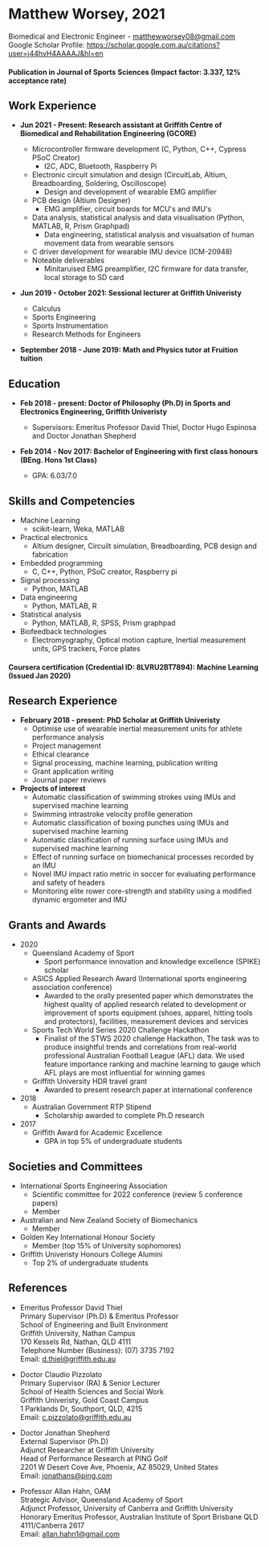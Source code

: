 # Matthew Worsey,   2021
Biomedical and Electronic Engineer -  matthewworsey08@gmail.com  
Google Scholar Profile: https://scholar.google.com.au/citations?user=j44hvH4AAAAJ&hl=en

#### Publication in Journal of Sports Sciences (Impact factor: 3.337, 12% acceptance rate)

## Work Experience
- **Jun 2021 - Present:       Research assistant at Griffith Centre of Biomedical and Rehabilitation Engineering (GCORE)**
  - Microcontroller firmware development (C, Python, C++, Cypress PSoC Creator)
    - I2C, ADC, Bluetooth, Raspberry Pi
  - Electronic circuit simulation and design (CircuitLab, Altium, Breadboarding, Soldering, Oscilloscope)
    - Design and development of wearable EMG amplifier
  - PCB design (Altium Designer)
    - EMG amplifier, circuit boards for MCU's and IMU's
  - Data analysis, statistical analysis and data visualisation (Python, MATLAB, R, Prism Graphpad)
    - Data engineering, statistical analysis and visualsation of human movement data from wearable sensors
  - C driver development for wearable IMU device (ICM-20948)
  - Noteable deliverables
    - Minitaruised EMG preamplifier, I2C firmware for data transfer, local storage to SD card

- **Jun 2019 - October 2021: Sessional lecturer at Griffith Univeristy**
  - Calculus
  - Sports Engineering
  - Sports Instrumentation
  - Research Methods for Engineers  
 
- **September 2018 - June 2019: Math and Physics tutor at Fruition tuition**


## Education 
- **Feb 2018 - present:       Doctor of Philosophy (Ph.D) in Sports and Electronics Engineering, Griffith Univeristy**    
  
    - Supervisors: Emeritus Professor David Thiel, Doctor Hugo Espinosa and Doctor Jonathan Shepherd  
  
  
- **Feb 2014 - Nov 2017:       Bachelor of Engineering with first class honours (BEng. Hons 1st Class)**  
    - GPA: 6.03/7.0

## Skills and Competencies
- Machine Learning  
  - scikit-learn, Weka, MATLAB  
- Practical electronics
  - Altium designer, Circuilt simulation, Breadboarding, PCB design and fabrication  
- Embedded programming
  - C, C++, Python, PSoC creator, Raspberry pi
- Signal processing
  - Python, MATLAB
- Data engineering
  - Python, MATLAB, R
- Statistical analysis
  - Python, MATLAB, R, SPSS, Prism graphpad  
- Biofeedback technologies  
  - Electromyography, Optical motion capture, Inertial measurement units, GPS trackers, Force plates  

#### Coursera certification (Credential ID: 8LVRU2BT7894): Machine Learning (Issued Jan 2020)
## Research Experience
- **February 2018 - present: PhD Scholar at Griffith Univeristy**
  - Optimise use of wearable inertial measurement units for athlete performance analysis
  - Project management
  - Ethical clearance
  - Signal processing, machine learning, publication writing
  - Grant application writing
  - Journal paper reviews 
- **Projects of interest**
  - Automatic classification of swimming strokes using IMUs and supervised machine learning
  - Swimming intrastroke velocity profile generation 
  - Automatic classification of boxing punches using IMUs and supervised machine learning
  - Automatic classification of running surface using IMUs and supervised machine learning
  - Effect of running surface on biomechanical processes recorded by an IMU
  - Novel IMU impact ratio metric in soccer for evaluating performance and safety of headers
  - Monitoring elite rower core-strength and stability using a modified dynamic ergometer and IMU
 
 ## Grants and Awards
 - 2020
    - Queensland Academy of Sport
      - Sport performance innovation and knowledge excellence (SPIKE) scholar
    - ASICS Applied Research Award (International sports engineering association conference)
      - Awarded to the orally presented paper which demonstrates the highest quality of applied research related to development or improvement of sports equipment (shoes, apparel, hitting tools and protectors), facilities, measurement devices and services
    - Sports Tech World Series 2020 Challenge Hackathon
      - Finalist of the STWS 2020 challenge Hackathon, The task was to produce insightful trends and correlations from real-world professional Australian Football League (AFL) data. We used feature importance ranking and machine learning to gauge which AFL plays are most influential for winning games
    - Griffith University HDR travel grant
      - Awarded to present research paper at international conference
  - 2018
      - Australian Government RTP Stipend
        - Scholarship awarded to complete Ph.D research
 - 2017
    - Griffith Award for Academic Excellence
        - GPA in top 5% of undergraduate students
 ## Societies and Committees
 - International Sports Engineering Association
    - Scientific committee for 2022 conference (review 5 conference papers)
    - Member
 - Australian and New Zealand Society of Biomechanics
    - Member
 - Golden Key International Honour Society
    - Member (top 15% of University sophomores)
 - Griffith Univeristy Honours College Alumini 
    - Top 2% of undergraduate students

## References
- Emeritus Professor David Thiel   
  Primary Supervisor (Ph.D) & Emeritus Professor  
  School of Engineering and Built Environment  
  Griffith University, Nathan Campus  
  170 Kessels Rd, Nathan, QLD 4111  
  Telephone Number (Business): (07) 3735 7192  
  Email: d.thiel@griffith.edu.au  
  
- Doctor Claudio Pizzolato  
  Primary Supervisor (RA) & Senior Lecturer  
  School of Health Sciences and Social Work  
  Griffith Univeristy, Gold Coast Campus  
  1 Parklands Dr, Southport, QLD, 4215  
  Email: c.pizzolato@griffith.edu.au
  
- Doctor Jonathan Shepherd  
  External Supervisor (Ph.D)  
  Adjunct Researcher at Griffith University  
  Head of Performance Research at PING Golf  
  2201 W Desert Cove Ave, Phoenix, AZ 85029, United States    
  Email: jonathans@ping.com  
  
- Professor Allan Hahn, OAM  
  Strategic Advisor, Queensland Academy of Sport  
  Adjunct Professor, University of Canberra and Griffith University  
  Honorary Emeritus Professor, Australian Institute of Sport 
  Brisbane QLD 4111/Canberra 2617  
  Email: allan.hahn1@gmail.com 
  
  
 
 

  
 
 
 



